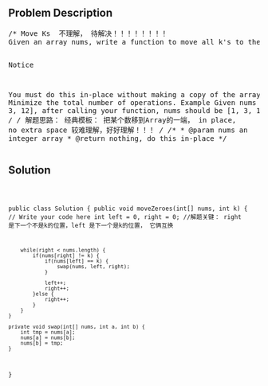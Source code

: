 <!--
<style>
  body { font-family: Arial, sans-serif; }
  .container { max-width: 100%; margin: 0 auto; padding: 10px; }
  .comment-block { background-color: #f9f9f9; padding: 10px; border-left: 5px solid #ccc; max-width: 50%; margin: 20px auto; overflow-wrap: break-word; white-space: pre-wrap; }
  .code-block { background-color: #f4f4f4; padding: 10px; border: 1px solid #ddd; max-width: 50%; margin: 20px auto; overflow-wrap: break-word; white-space: pre-wrap; }
</style>
-->

<div class='container'>
<h2>Problem Description</h2>
<div class='comment-block'>
<pre>
/* Move Ks  不理解， 待解决！！！！！！！！
Given an array nums, write a function to move all k's to the end of it while maintaining the relative order of the non-zero elements.

Notice

You must do this in-place without making a copy of the array.
Minimize the total number of operations.
Example
Given nums = [0, 1, 0, 3, 12], after calling your function, nums should be [1, 3, 12, 0, 0].
*/
/* 解题思路： 
经典模板： 把某个数移到Array的一端， in place, no extra space
较难理解，好好理解！！！
*/
    /**
     * @param nums an integer array
     * @return nothing, do this in-place
     */
</pre>
</div>

<h2>Solution</h2>
<div class='code-block'>
<pre><code class='language-java'>



public class Solution {
    public void moveZeroes(int[] nums, int k) {
        // Write your code here
        int left = 0, right = 0; //解题关键： right 是下一个不是k的位置，left 是下一个是k的位置， 它俩互换
        
        while(right < nums.length) {
            if(nums[right] != k) {
                if(nums[left] == k) {
                    swap(nums, left, right);  
                }
                
                left++;
                right++;             
            }else {
                right++;
            }
        }
    }
    
    private void swap(int[] nums, int a, int b) {
        int tmp = nums[a];
        nums[a] = nums[b];
        nums[b] = tmp;
    }
}</code></pre>
</div>
</div>
